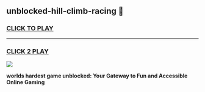 
## unblocked-hill-climb-racing 👋
<h3>
<a href="https://premium.freeplayer.one?title=unblocked-hill-climb-racing&ref=14F">CLICK TO PLAY</a></h3>
<hr>

<h3>
<a href="https://premium.freeplayer.one?title=unblocked-hill-climb-racing&ref=14F">CLICK 2 PLAY</a>
  
</h3>

<a href="https://premium.freeplayer.one?title=unblocked-hill-climb-racing&ref=12F/"><img src="https://clearcache.store/games.png"></a>


**worlds hardest game unblocked: Your Gateway to Fun and Accessible Online Gaming**
